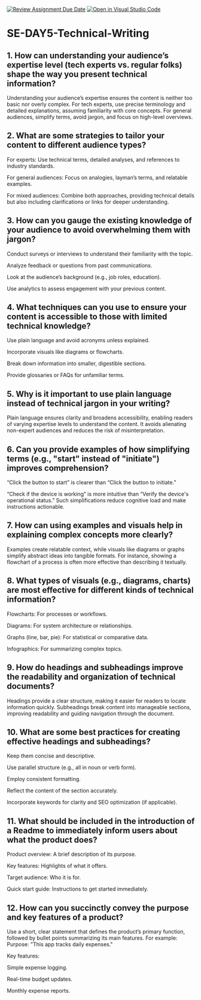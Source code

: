 [![Review Assignment Due Date](https://classroom.github.com/assets/deadline-readme-button-22041afd0340ce965d47ae6ef1cefeee28c7c493a6346c4f15d667ab976d596c.svg)](https://classroom.github.com/a/zsAR-pyY)
[![Open in Visual Studio Code](https://classroom.github.com/assets/open-in-vscode-2e0aaae1b6195c2367325f4f02e2d04e9abb55f0b24a779b69b11b9e10269abc.svg)](https://classroom.github.com/online_ide?assignment_repo_id=17189570&assignment_repo_type=AssignmentRepo)
# SE-DAY5-Technical-Writing
## 1. How can understanding your audience’s expertise level (tech experts vs. regular folks) shape the way you present technical information?

Understanding your audience’s expertise ensures the content is neither too basic nor overly complex. For tech experts, use precise terminology and detailed explanations, assuming familiarity with core concepts. For general audiences, simplify terms, avoid jargon, and focus on high-level overviews.

## 2. What are some strategies to tailor your content to different audience types?

For experts: Use technical terms, detailed analyses, and references to industry standards.

For general audiences: Focus on analogies, layman’s terms, and relatable examples.

For mixed audiences: Combine both approaches, providing technical details but also including clarifications or links for deeper understanding.


## 3. How can you gauge the existing knowledge of your audience to avoid overwhelming them with jargon?

Conduct surveys or interviews to understand their familiarity with the topic.

Analyze feedback or questions from past communications.

Look at the audience’s background (e.g., job roles, education).

Use analytics to assess engagement with your previous content.


## 4. What techniques can you use to ensure your content is accessible to those with limited technical knowledge?

Use plain language and avoid acronyms unless explained.

Incorporate visuals like diagrams or flowcharts.

Break down information into smaller, digestible sections.

Provide glossaries or FAQs for unfamiliar terms.

## 5. Why is it important to use plain language instead of technical jargon in your writing?

Plain language ensures clarity and broadens accessibility, enabling readers of varying expertise levels to understand the content. It avoids alienating non-expert audiences and reduces the risk of misinterpretation.

## 6. Can you provide examples of how simplifying terms (e.g., "start" instead of "initiate") improves comprehension?

“Click the button to start” is clearer than “Click the button to initiate.”

“Check if the device is working” is more intuitive than “Verify the device's operational status.”
Such simplifications reduce cognitive load and make instructions actionable.

## 7. How can using examples and visuals help in explaining complex concepts more clearly?

Examples create relatable context, while visuals like diagrams or graphs simplify abstract ideas into tangible formats. For instance, showing a flowchart of a process is often more effective than describing it textually.

## 8. What types of visuals (e.g., diagrams, charts) are most effective for different kinds of technical information?

Flowcharts: For processes or workflows.

Diagrams: For system architecture or relationships.

Graphs (line, bar, pie): For statistical or comparative data.

Infographics: For summarizing complex topics.

## 9. How do headings and subheadings improve the readability and organization of technical documents?

Headings provide a clear structure, making it easier for readers to locate information quickly. Subheadings break content into manageable sections, improving readability and guiding navigation through the document.

## 10. What are some best practices for creating effective headings and subheadings?

Keep them concise and descriptive.

Use parallel structure (e.g., all in noun or verb form).

Employ consistent formatting.

Reflect the content of the section accurately.

Incorporate keywords for clarity and SEO optimization (if applicable).

## 11. What should be included in the introduction of a Readme to immediately inform users about what the product does?

Product overview: A brief description of its purpose.

Key features: Highlights of what it offers.

Target audience: Who it is for.

Quick start guide: Instructions to get started immediately.

## 12. How can you succinctly convey the purpose and key features of a product?

Use a short, clear statement that defines the product’s primary function, followed by bullet points summarizing its main features. For example:
Purpose: "This app tracks daily expenses."

Key features:

Simple expense logging.

Real-time budget updates.

Monthly expense reports.
